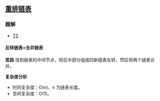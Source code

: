 ## [重排链表](https://leetcode.cn/problems/reorder-list/)
### 题解
+ [TS](../../ts/256/143.ts)

#### 反转链表+合并链表
**思路**
找到链表的中间节点，将后半部分组成的新链表反转，然后将两个链表合并。

**复杂度分析**
+ 时间复杂度：O(n)，n 为链表长度。
+ 空间复杂度：O(1)。  